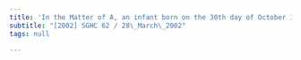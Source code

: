 ```yaml
---
title: 'In the Matter of A, an infant born on the 30th day of October 1994'
subtitle: "[2002] SGHC 62 / 28\_March\_2002"
tags: null

---
```


